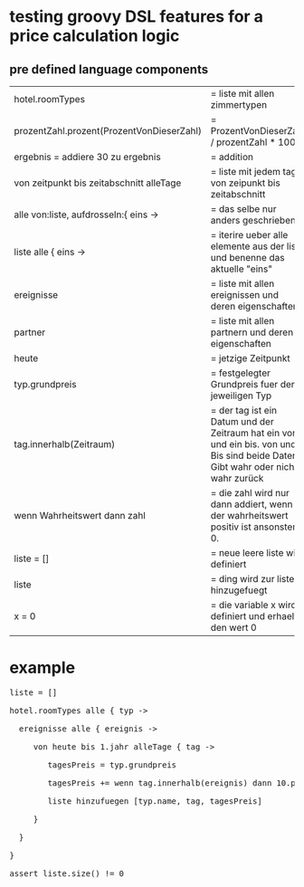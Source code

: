 

# testing groovy DSL features for a price calculation logic #

## pre defined language components

<table>
<tbody><tr>
<td> hotel.roomTypes</td>
<td> = liste mit allen zimmertypen</td>
</tr>
<tr>
<td> prozentZahl.prozent(ProzentVonDieserZahl)</td>
<td> = ProzentVonDieserZahl / prozentZahl * 100</td>
</tr>
<tr>
<td> ergebnis = addiere 30 zu ergebnis</td>
<td> = addition</td>
</tr>
<tr>
<td> von zeitpunkt bis zeitabschnitt alleTage</td>
<td> = liste mit jedem tag von zeipunkt bis zeitabschnitt</td>
</tr>
<tr>
<td> alle von:liste, aufdrosseln:{ eins -&gt;</td>
<td> = das selbe nur anders geschrieben</td>
</tr>
<tr>
<td> liste alle { eins -&gt;</td>
<td> = iterire ueber alle elemente aus der liste und benenne das aktuelle "eins"</td>
</tr>
<tr>
<td> ereignisse</td>
<td> = liste mit allen ereignissen und deren eigenschaften</td>
</tr>
<tr>
<td> partner</td>
<td> = liste mit allen partnern und deren eigenschaften</td>
</tr>
<tr>
<td> heute</td>
<td> = jetzige Zeitpunkt</td>
</tr>
<tr>
<td> typ.grundpreis</td>
<td> = festgelegter Grundpreis fuer den jeweiligen Typ</td>
</tr>
<tr>
<td> tag.innerhalb(Zeitraum)</td>
<td> = der tag ist ein Datum und der Zeitraum hat ein von und ein bis. von und Bis sind beide Daten. Gibt wahr oder nicht wahr zurück</td>
</tr>
<tr>
<td> wenn Wahrheitswert dann zahl</td>
<td> = die zahl wird nur dann addiert, wenn der wahrheitswert positiv ist ansonsten 0.</td>
</tr>
<tr>
<td> liste = []</td>
<td> = neue leere liste wird definiert</td>
</tr>
<tr>
<td> liste </td>
<td> = ding wird zur liste hinzugefuegt</td>
</tr>
<tr>
<td> x = 0</td>
<td> = die variable x wird definiert und erhaelt den wert 0</td>
</tr>
</tbody></table>

# example #
<pre>
liste = []

hotel.roomTypes alle { typ ->

  ereignisse alle { ereignis ->

     von heute bis 1.jahr alleTage { tag ->

        tagesPreis = typ.grundpreis

        tagesPreis += wenn tag.innerhalb(ereignis) dann 10.prozent(tagesPreis)

        liste hinzufuegen [typ.name, tag, tagesPreis]

     }

  }

}

assert liste.size() != 0
</pre>

